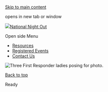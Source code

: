 [Skip to main content](https://www.pittsburghpa.gov/Safety/Public-Safety/National-Night-Out/NNO-Rotating-Banner/Slide-1#main-content)

opens in new tab or window

[![](https://www.pittsburghpa.gov/files/ocwebsite/b872ed26-da4d-4ca4-8f87-f7f8d5032723/2025-color-logo.png?w=175)National Night Out](https://www.pittsburghpa.gov/Safety/Public-Safety/National-Night-Out)

Open side Menu

- [Resources](https://www.pittsburghpa.gov/Safety/Public-Safety/National-Night-Out/Resources)
- [Registered Events](https://www.pittsburghpa.gov/Safety/Public-Safety/National-Night-Out/Registered-Events)
- [Contact Us](https://www.pittsburghpa.gov/Safety/Public-Safety/National-Night-Out/Contact-Us)

![Three First Responder ladies posing for photo.](https://www.pittsburghpa.gov/files/assets/city/v/2/public-safety/nno/images/bf-first-responders.jpg)

[Back to top](https://www.pittsburghpa.gov/Safety/Public-Safety/National-Night-Out/NNO-Rotating-Banner/Slide-1#body-top)

Ready
